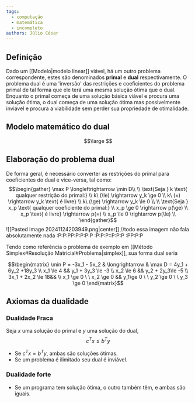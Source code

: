 ```yaml
---
tags:
  - computação
  - matemática
  - incompleto
authors: Júlio César
---
```

## Definição

Dado um [[Modelo|modelo linear]] viável, há um outro problema correspondente, estes são denominados **primal** e **dual** respectivamente. O problema dual é uma 'inversão' das restrições e coeficientes do problema primal de tal forma que ele terá uma mesma solução ótima que o dual. Enquanto o primal começa de uma solução básica viável e procura uma solução ótima, o dual começa de uma solução ótima mas possivelmente inviável e procura a viabilidade sem perder sua propriedade de otimalidade.

## Modelo matemático do dual
$$\large $$

## Elaboração do problema dual

De forma geral, é necessário converter as restrições do primal para coeficientes do dual e vice-versa, tal como:
$$\begin{gather} 
\max P \longleftrightarrow \min D\\ \\
\text{Seja } k \text{ qualquer restrição do primal:} \\
k\ (\le) \rightarrow y_k \ge 0 \\
k\ (=) \rightarrow y_k \text{ é livre} \\
k\ (\ge) \rightarrow y_k \le 0 \\
\\
\text{Seja } x_p \text{ qualquer coeficiente do primal:} \\
x_p \ge 0 \rightarrow p(\ge) \\
x_p \text{ é livre} \rightarrow p(=) \\
x_p \le 0 \rightarrow p(\le) \\
\end{gather}$$
![[Pasted image 20241124203949.png|center]]
//todo essa imagem não fala absolutamente nada :P:P:PP:P:P:P:P :P:P:P::P:P:P :PP:P:P

Tendo como referência o problema de exemplo em [[Método Simplex#Resolução Matricial#Problema|simplex]], sua forma dual seria

$$\begin{matrix}
\min P = -3x_1 - 5x_2 & \longrightarrow & \max D = 4y_1 + 6y_2 +18y_3 \\
x_1 \le 4 && y_1 + 3y_3 \le -3 \\
x_2 \le 6 && y_2 + 2y_3\le -5 \\
3x_1 + 2x_2 \le 18&& \\
x_1 \ge 0 \ \ x_2 \ge 0 && y_1\ge 0 \ \ y_2 \ge 0 \ \ y_3 \ge 0
\end{matrix}$$

## Axiomas da dualidade

### Dualidade Fraca
Seja $x$ uma solução do primal e $y$ uma solução do dual, $$c^Tx \le b^Ty$$
- Se $c^Tx = b^Ty$, ambas são soluções ótimas.
- Se um problema é ilimitado seu dual é inviável.

### Dualidade forte
- Se um programa tem solução ótima, o outro também têm, e ambas são iguais.

